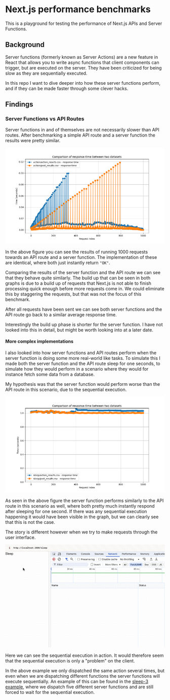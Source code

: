 # Next.js performance benchmarks

This is a playground for testing the performance of Next.js APIs and Server Functions.

## Background

Server functions (formerly known as Server Actions) are a new feature in React that allows you to write async functions that client components can trigger, but are executed on the server.
They have been criticized for being slow as they are sequentially executed.

In this repo I want to dive deeper into how these server functions perform, and if they can be made faster through some clever hacks.

## Findings

### Server Functions vs API Routes

Server functions in and of themselves are not necessarily slower than API routes.
After benchmarking a simple API route and a server function the results were pretty similar.

![](./data/action/comparison.png)

In the above figure you can see the results of running 1000 requests towards an API route and a server function.
The implementation of these are identical, where both just instantly return `"OK"`.

Comparing the results of the server function and the API route we can see that they behave quite similarly.
The build up that can be seen in both graphs is due to a build up of requests that Next.js is not able to finish processing quick enough before more requests come in. We could eliminate this by staggering the requests, but that was not the focus of this benchmark.

After all requests have been sent we can see both server functions and the API route go back to a similar average response time.

Interestingly the build up phase is shorter for the server function.
I have not looked into this in detail, but might be worth looking into at a later date.

#### More complex implementations

I also looked into how server functions and API routes perform when the server function is doing some more real-world like tasks.
To simulate this I made both the server function and the API route sleep for one seconds, to simulate how they would perform in a scenario where they would for instance fetch some data from a database.

My hypothesis was that the server function would perform worse than the API route in this scenario, due to the sequential execution.

![](./data/sleep/comparison.png)

As seen in the above figure the server function performs similarly to the API route in this scenario as well, where both pretty much instantly respond after sleeping for one second.
If there was any sequential execution happening it would have been visible in the graph, but we can clearly see that this is not the case.

The story is different however when we try to make requests through the user interface.

![](./data/action/dispatch-through-ui.gif)

Here we can see the sequential execution in action.
It would therefore seem that the sequential execution is only a "problem" on the client.

In the above example we only dispatched the same action several times, but even when we are dispatching different functions the server functions will execute sequentially.
An example of this can be found in the [sleep-3 example](./app/sleep-3/action-dispatcher.tsx), where we dispatch five different server functions and are still forced to wait for the sequential execution.
